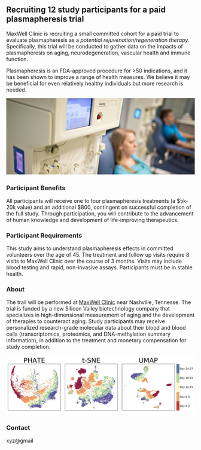 ## Recruiting 12 study participants for a paid plasmapheresis trial

MaxWell Clinic is recruiting a small committed cohort for a paid trial to evaluate plasmapheresis as a _potential rejuvenation/regeneration therapy_. Specifically, this trial will be conducted to gather data on the impacts of plasmapheresis on aging, neurodegeneration, vascular health and immune function.

Plasmapheresis is an FDA-approved procedure for >50 indications, and it has been shown to improve a range of health measures. We believe it may be beneficial for even relatively healthy individuals but more research is needed.

![machine](images/aurora.png)

### Participant Benefits
All participants will receive one to four plasmapheresis treatments (a $5k-20k value) and an additional $800, contingent on successful completion of the full study. Through participation, you will contribute to the advancement of human knowledge and development of life-improving therapeutics. 

### Participant Requirements
This study aims to understand plasmapheresis effects in committed volunteers over the age of 45. The treatment and follow up visits require 8 visits to MaxWell Clinic over the course of 3 months. Visits may include blood testing and rapid, non-invasive assays. Participants must be in stable health. 

### About  
The trail will be performed at [MaxWell Clinic](https://maxwellclinic.com/) near Nashville, Tennesse. The trial is funded by a new Silicon Valley biotechnology company that specializes in high-dimensional measurement of aging and the development of therapies to counteract aging. Study participants may receive personalized research-grade molecular data about their blood and blood cells (transcriptomics, proteomics, and DNA-methylation summary information), in addition to the treatment and monetary compensation for study completion.

![cells](images/umaps.png)

### Contact
xyz@gmail
